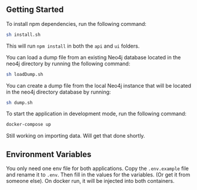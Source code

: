 ## Getting Started

To install npm dependencies, run the following command:

```bash
sh install.sh
```

This will run `npm install` in both the `api` and `ui` folders.

You can load a dump file from an existing Neo4j database located in the neo4j directory by running the following command:

```bash
sh loadDump.sh
```

You can create a dump file from the local Neo4j instance that will be located in the neo4j directory database by running:

```bash
sh dump.sh
```

To start the application in development mode, run the following command:

```bash
docker-compose up
```

Still working on importing data. Will get that done shortly.

## Environment Variables

You only need one env file for both applications. Copy the `.env.example` file and rename it to `.env`.
Then fill in the values for the variables. (Or get it from someone else). On docker run, it will be injected into
both containers.
